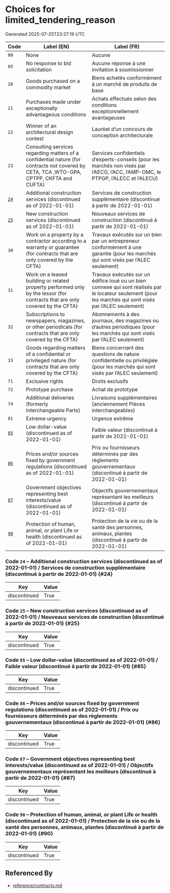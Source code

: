 # Choices for limited_tendering_reason

Generated 2025-07-25T23:27:19 UTC

| Code | Label (EN) | Label (FR) |
|------|------------|------------|
| `00` | None | Aucune |
| `05` | No response to bid solicitation | Aucune réponse à une invitation à soumissionner |
| `20` | Goods purchased on a commodity market | Biens achetés conformément à un marché de produits de base |
| `21` | Purchases made under exceptionally advantageous conditions | Achats effectués selon des conditions exceptionnellement avantageuses |
| `22` | Winner of an architectural design contest | Lauréat d’un concours de conception architecturale |
| `23` | Consulting services regarding matters of a confidential nature (for contracts not covered by CETA, TCA ,WTO-GPA, CPTPP, CKFTA and CUFTA) | Services confidentiels d’experts-conseils (pour les marchés non visés par l’AECG, l’ACC, l’AMP-OMC, le PTPGP, l’ALECC et l’ALECU) |
| [`24`](#24) | Additional construction services (discontinued as of 2022-01-01) | Services de construction supplémentaire (discontinué à partir de 2022-01-01) |
| [`25`](#25) | New construction services (discontinued as of 2022-01-01) | Nouveaux services de construction (discontinué à partir de 2022-01-01) |
| `30` | Work on a property by a contractor according to a warranty or guarantee (for contracts that are only covered by the CFTA) | Travaux exécutés sur un bien par un entrepreneur conformément à une garantie (pour les marchés qui sont visés par l’ALEC seulement) |
| `31` | Work on a leased building or related property performed only by the lessor (for contracts that are only covered by the CFTA) | Travaux exécutés sur un édifice loué ou un bien connexe qui sont réalisés par le locateur seulement (pour les marchés qui sont visés par l’ALEC seulement) |
| `32` | Subscriptions to newspapers, magazines, or other periodicals (for contracts that are only covered by the CFTA) | Abonnements à des journaux, des magazines ou d’autres périodiques (pour les marchés qui sont visés par l’ALEC seulement) |
| `33` | Goods regarding matters of a confidential or privileged nature (for contracts that are only covered by the CFTA) | Biens concernant des questions de nature confidentielle ou privilégiée (pour les marchés qui sont visés par l’ALEC seulement) |
| `71` | Exclusive rights | Droits exclusifs |
| `72` | Prototype purchase | Achat de prototype |
| `74` | Additional deliveries (formerly Interchangeable Parts) | Livraisons supplémentaires (anciennement Pièces interchangeables) |
| `81` | Extreme urgency | Urgence extrême |
| [`85`](#85) | Low dollar-value (discontinued as of 2022-01-01) | Faible valeur (discontinué à partir de 2022-01-01) |
| [`86`](#86) | Prices and/or sources fixed by government regulations (discontinued as of 2022-01-01) | Prix ou fournisseurs déterminés par des règlements gouvernementaux (discontinué à partir de 2022-01-01) |
| [`87`](#87) | Government objectives representing best interests/value (discontinued as of 2022-01-01) | Objectifs gouvernementaux représentant les meilleurs (discontinué à partir de 2022-01-01) |
| [`90`](#90) | Protection of human, animal, or plant Life or health (discontinued as of 2022-01-01) | Protection de la vie ou de la santé des personnes, animaux, plantes (discontinué à partir de 2022-01-01) |

### Code `24` – Additional construction services (discontinued as of 2022-01-01) / Services de construction supplémentaire (discontinué à partir de 2022-01-01) {#24}

| Key | Value |
|-----|-------|
| discontinued | True |

### Code `25` – New construction services (discontinued as of 2022-01-01) / Nouveaux services de construction (discontinué à partir de 2022-01-01) {#25}

| Key | Value |
|-----|-------|
| discontinued | True |

### Code `85` – Low dollar-value (discontinued as of 2022-01-01) / Faible valeur (discontinué à partir de 2022-01-01) {#85}

| Key | Value |
|-----|-------|
| discontinued | True |

### Code `86` – Prices and/or sources fixed by government regulations (discontinued as of 2022-01-01) / Prix ou fournisseurs déterminés par des règlements gouvernementaux (discontinué à partir de 2022-01-01) {#86}

| Key | Value |
|-----|-------|
| discontinued | True |

### Code `87` – Government objectives representing best interests/value (discontinued as of 2022-01-01) / Objectifs gouvernementaux représentant les meilleurs (discontinué à partir de 2022-01-01) {#87}

| Key | Value |
|-----|-------|
| discontinued | True |

### Code `90` – Protection of human, animal, or plant Life or health (discontinued as of 2022-01-01) / Protection de la vie ou de la santé des personnes, animaux, plantes (discontinué à partir de 2022-01-01) {#90}

| Key | Value |
|-----|-------|
| discontinued | True |


## Referenced By

- [reference/contracts.md](../reference/contracts.md)
